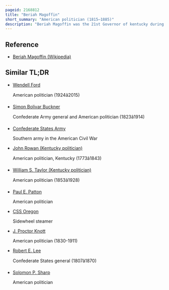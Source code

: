 ```yaml
---
pageid: 2168812
title: "Beriah Magoffin"
short_summary: "American politician (1815–1885)"
description: "Beriah Magoffin was the 21st Governor of kentucky during the early Part of the civil War. Magoffin personally adhered to a State's Rights Position including the Right of a State to secede from the Union and sympathized with the Confederate Cause. When the kentucky general assembly adopted a Position of Neutrality in the War Magoffin ardently held to it refusing Aid calls from both the Union and the Confederate Governments."
---
```


## Reference

- [Beriah Magoffin (Wikipedia)](https://en.wikipedia.org/?curid=2168812)

## Similar TL;DR

- [Wendell Ford](/tldr/en/wendell-ford)

  American politician (1924â2015)

- [Simon Bolivar Buckner](/tldr/en/simon-bolivar-buckner)

  Confederate Army general and American politician (1823â1914)

- [Confederate States Army](/tldr/en/confederate-states-army)

  Southern army in the American Civil War

- [John Rowan (Kentucky politician)](/tldr/en/john-rowan-kentucky-politician)

  American politician, Kentucky (1773â1843)

- [William S. Taylor (Kentucky politician)](/tldr/en/william-s-taylor-kentucky-politician)

  American politician (1853â1928)

- [Paul E. Patton](/tldr/en/paul-e-patton)

  American politician

- [CSS Oregon](/tldr/en/css-oregon)

  Sidewheel steamer

- [J. Proctor Knott](/tldr/en/j-proctor-knott)

  American politician (1830-1911)

- [Robert E. Lee](/tldr/en/robert-e-lee)

  Confederate States general (1807â1870)

- [Solomon P. Sharp](/tldr/en/solomon-p-sharp)

  American politician
